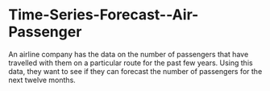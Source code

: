 # Time-Series-Forecast--Air-Passenger
An airline company has the data on the number of passengers that have travelled with them on a particular route for the past few years. Using this data, they want to see if they can forecast the number of passengers for the next twelve months.
